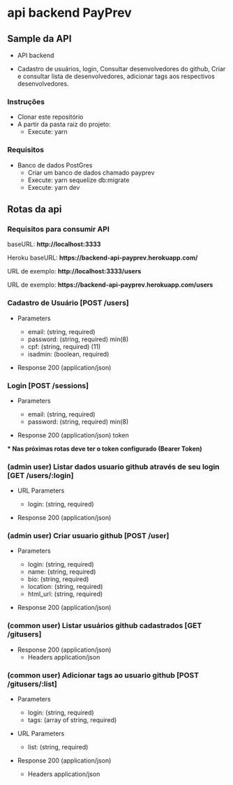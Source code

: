 # api backend PayPrev
## Sample da API

 + API backend
  - Cadastro de usuários, login, Consultar desenvolvedores do github, Criar e consultar lista de desenvolvedores, adicionar tags aos respectivos desenvolvedores.

### Instruções

+ Clonar este repositório
+ A partir da pasta raiz do projeto:
  - Execute: yarn

### Requisitos

+ Banco de dados PostGres
  - Criar um banco de dados chamado payprev
  - Execute: yarn sequelize db:migrate
  - Execute: yarn dev

## Rotas da api

  ### Requisitos para consumir API

  <p>baseURL: <b>http://localhost:3333</b></p>
  <p>Heroku baseURL: <b>https://backend-api-payprev.herokuapp.com/</b></p>

  <p> URL de exemplo: <b>http://localhost:3333/users</b> </p>
  <p> URL de exemplo: <b>https://backend-api-payprev.herokuapp.com/users</b> </p>


  ### Cadastro de Usuário [POST /users]

  + Parameters
      - email: (string, required)
      - password: (string, required) min(8)
      - cpf: (string, required) (11)
      - isadmin: (boolean, required)

  + Response 200 (application/json)


  ### Login [POST /sessions]

  + Parameters
      - email: (string, required)
      - password: (string, required) min(8)

  + Response 200 (application/json)
    token

  
  <b>* Nas próximas rotas deve ter o token configurado (Bearer Token) </b>
  ### (admin user) Listar dados usuario github através de seu login [GET /users/:login]

  + URL Parameters
      - login: (string, required)

  + Response 200 (application/json)


  ### (admin user) Criar usuario github [POST /user]

  + Parameters
      - login: (string, required)
      - name: (string, required)
      - bio: (string, required)
      - location: (string, required)
      - html_url: (string, required)

  + Response 200 (application/json)


  ### (common user) Listar usuários github cadastrados [GET /gitusers]

  + Response 200 (application/json)
    + Headers application/json


  ### (common user) Adicionar tags ao usuario github [POST /gitusers/:list]

   + Parameters
      - login: (string, required)
      - tags: (array of string, required)
   + URL Parameters
      - list: (string, required)

  + Response 200 (application/json)
    + Headers application/json



